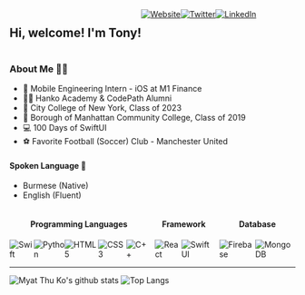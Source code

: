 <div align="center" style="display: flex;">
  <h2> Hi, welcome! I'm Tony! </h1>
  <a href="https://www.myatthuko.com"><img src="https://img.icons8.com/fluency/50/000000/domain.png" alt="Website"/> </a>  
  <a href="https://twitter.com/myatthu_ko"><img src="https://img.icons8.com/fluency/50/000000/twitter.png" alt="Twitter"/></a> 
  <a href="https://www.linkedin.com/in/myatthuko13/"><img src="https://img.icons8.com/fluency/50/000000/linkedin.png" alt="LinkedIn"/></a> 
</div>

<!-- End of Social Links -->

### About Me 🙋‍♂️
- 💼 Mobile Engineering Intern - iOS at M1 Finance
- 👨‍💻 Hanko Academy & CodePath Alumni
- 🎒 City College of New York, Class of 2023
- 🎒 Borough of Manhattan Community College, Class of 2019
- 💻 100 Days of SwiftUI
- ⚽ Favorite Football (Soccer) Club - Manchester United

#### Spoken Language 💬
- Burmese (Native)
- English (Fluent)

<!-- End of About Me -->

<div style="display: flex; flex-direction: row; align-content: space-between;">
            <div style="display: flex; flex-direction: column;">
                <h4 style="text-align: center;">Programming Languages </h4>
                <div style="display:flex">
                    <img src="https://img.icons8.com/fluent/64/000000/swift.png" alt="Swift" />
                    <img src="https://img.icons8.com/color/64/000000/python.png" alt="Python" />
                    <img src="https://img.icons8.com/color/64/000000/html-5.png" alt="HTML 5" />
                    <img src="https://img.icons8.com/color/64/000000/css3.png" alt="CSS 3" />
                    <img src="https://img.icons8.com/color/64/000000/c-plus-plus-logo.png" alt="C++" />
                </div>
            </div>
  &nbsp;&nbsp;&nbsp;
            <div style="display: flex; flex-direction: column;">
                <h4 style="text-align: center;">Framework</h4>
                <div style="display:flex">
                    <img src="https://img.icons8.com/officel/64/000000/react.png" alt="React" />
                    <img src="https://img.icons8.com/fluent/64/000000/swiftui.png" alt="SwiftUI" />
                </div>
            </div>
            &nbsp;&nbsp;&nbsp;
            <div style="display: flex; flex-direction: column;">
                <h4 style="text-align: center;">Database</h4>
                <div style="display:flex">
                    <img src="https://img.icons8.com/color/64/000000/google-firebase-console.png" alt="Firebase" />
                    <img src="https://img.icons8.com/color/64/000000/mongodb.png" alt="MongoDB" />
                </div>
            </div>
        </div>

<!-- End of Technical Skills -->
  
---
![Myat Thu Ko's github stats](https://github-readme-stats.vercel.app/api?username=MyatThuKo&show_icons=true&count_private=true&theme=dark)
![Top Langs](https://github-readme-stats.vercel.app/api/top-langs/?username=MyatThuKo&layout=compact&theme=dark)
